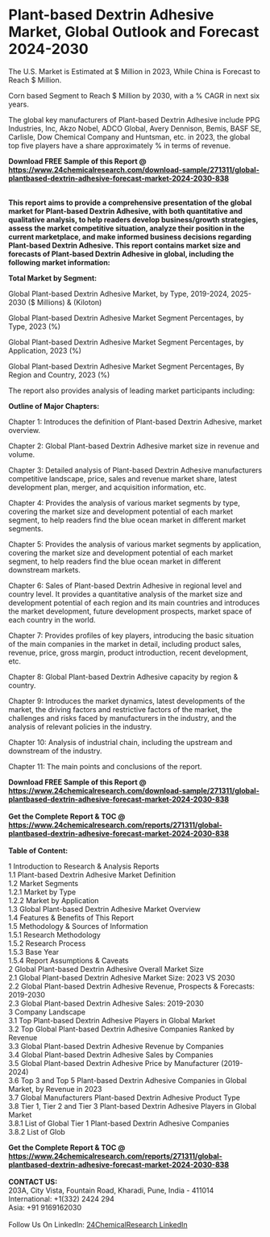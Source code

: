 <h1>Plant-based Dextrin Adhesive Market, Global Outlook and Forecast 2024-2030</h1><p>
The U.S. Market is Estimated at $ Million in 2023, While China is Forecast to Reach $ Million.</p><p>
Corn based Segment to Reach $ Million by 2030, with a % CAGR in next six years.</p><p>
The global key manufacturers of Plant-based Dextrin Adhesive include PPG Industries, Inc, Akzo Nobel, ADCO Global, Avery Dennison, Bemis, BASF SE, Carlisle, Dow Chemical Company and Huntsman, etc. in 2023, the global top five players have a share approximately % in terms of revenue.</p><div><b>Download FREE Sample of this Report @ 
            <a href="https://www.24chemicalresearch.com/download-sample/271311/global-plantbased-dextrin-adhesive-forecast-market-2024-2030-838">
            https://www.24chemicalresearch.com/download-sample/271311/global-plantbased-dextrin-adhesive-forecast-market-2024-2030-838</a></b></div><br><p>
<strong>This report aims to provide a comprehensive presentation of the global market for Plant-based Dextrin Adhesive, with both quantitative and qualitative analysis, to help readers develop business/growth strategies, assess the market competitive situation, analyze their position in the current marketplace, and make informed business decisions regarding Plant-based Dextrin Adhesive. This report contains market size and forecasts of Plant-based Dextrin Adhesive in global, including the following market information:</strong>
</p><p>
<strong>Total Market by Segment:</strong></p><p>
Global Plant-based Dextrin Adhesive Market, by Type, 2019-2024, 2025-2030 ($ Millions) &amp; (Kiloton)</p><p>
Global Plant-based Dextrin Adhesive Market Segment Percentages, by Type, 2023 (%)</p><p>
</p><p>
Global Plant-based Dextrin Adhesive Market Segment Percentages, by Application, 2023 (%)</p><p>
</p><p>
Global Plant-based Dextrin Adhesive Market Segment Percentages, By Region and Country, 2023 (%)</p><p>
</p><p>
The report also provides analysis of leading market participants including:</p><p>
</p><p>
</p><p>
</p><p><strong>Outline of Major Chapters:</strong></p><p>
</p><p>Chapter 1: Introduces the definition of Plant-based Dextrin Adhesive, market overview.</p><p>
Chapter 2: Global Plant-based Dextrin Adhesive market size in revenue and volume.</p><p>
Chapter 3: Detailed analysis of Plant-based Dextrin Adhesive manufacturers competitive landscape, price, sales and revenue market share, latest development plan, merger, and acquisition information, etc.</p><p>
Chapter 4: Provides the analysis of various market segments by type, covering the market size and development potential of each market segment, to help readers find the blue ocean market in different market segments.</p><p>
Chapter 5: Provides the analysis of various market segments by application, covering the market size and development potential of each market segment, to help readers find the blue ocean market in different downstream markets.</p><p>
Chapter 6: Sales of Plant-based Dextrin Adhesive in regional level and country level. It provides a quantitative analysis of the market size and development potential of each region and its main countries and introduces the market development, future development prospects, market space of each country in the world.</p><p>
Chapter 7: Provides profiles of key players, introducing the basic situation of the main companies in the market in detail, including product sales, revenue, price, gross margin, product introduction, recent development, etc.</p><p>
Chapter 8: Global Plant-based Dextrin Adhesive capacity by region &amp; country.</p><p>
Chapter 9: Introduces the market dynamics, latest developments of the market, the driving factors and restrictive factors of the market, the challenges and risks faced by manufacturers in the industry, and the analysis of relevant policies in the industry.</p><p>
Chapter 10: Analysis of industrial chain, including the upstream and downstream of the industry.</p><p>
Chapter 11: The main points and conclusions of the report.</p><div><b>Download FREE Sample of this Report @ 
            <a href="https://www.24chemicalresearch.com/download-sample/271311/global-plantbased-dextrin-adhesive-forecast-market-2024-2030-838">
            https://www.24chemicalresearch.com/download-sample/271311/global-plantbased-dextrin-adhesive-forecast-market-2024-2030-838</a></b></div><br><div><b>Get the Complete Report & TOC @ 
            <a href="https://www.24chemicalresearch.com/reports/271311/global-plantbased-dextrin-adhesive-forecast-market-2024-2030-838">
            https://www.24chemicalresearch.com/reports/271311/global-plantbased-dextrin-adhesive-forecast-market-2024-2030-838</a></b></div><br>
            <b>Table of Content:</b><p>1 Introduction to Research & Analysis Reports<br />
    1.1 Plant-based Dextrin Adhesive Market Definition<br />
    1.2 Market Segments<br />
        1.2.1 Market by Type<br />
        1.2.2 Market by Application<br />
    1.3 Global Plant-based Dextrin Adhesive Market Overview<br />
    1.4 Features & Benefits of This Report<br />
    1.5 Methodology & Sources of Information<br />
        1.5.1 Research Methodology<br />
        1.5.2 Research Process<br />
        1.5.3 Base Year<br />
        1.5.4 Report Assumptions & Caveats<br />
2 Global Plant-based Dextrin Adhesive Overall Market Size<br />
    2.1 Global Plant-based Dextrin Adhesive Market Size: 2023 VS 2030<br />
    2.2 Global Plant-based Dextrin Adhesive Revenue, Prospects & Forecasts: 2019-2030<br />
    2.3 Global Plant-based Dextrin Adhesive Sales: 2019-2030<br />
3 Company Landscape<br />
    3.1 Top Plant-based Dextrin Adhesive Players in Global Market<br />
    3.2 Top Global Plant-based Dextrin Adhesive Companies Ranked by Revenue<br />
    3.3 Global Plant-based Dextrin Adhesive Revenue by Companies<br />
    3.4 Global Plant-based Dextrin Adhesive Sales by Companies<br />
    3.5 Global Plant-based Dextrin Adhesive Price by Manufacturer (2019-2024)<br />
    3.6 Top 3 and Top 5 Plant-based Dextrin Adhesive Companies in Global Market, by Revenue in 2023<br />
    3.7 Global Manufacturers Plant-based Dextrin Adhesive Product Type<br />
    3.8 Tier 1, Tier 2 and Tier 3 Plant-based Dextrin Adhesive Players in Global Market<br />
        3.8.1 List of Global Tier 1 Plant-based Dextrin Adhesive Companies<br />
        3.8.2 List of Glob</p><div><b>Get the Complete Report & TOC @ 
            <a href="https://www.24chemicalresearch.com/reports/271311/global-plantbased-dextrin-adhesive-forecast-market-2024-2030-838">
            https://www.24chemicalresearch.com/reports/271311/global-plantbased-dextrin-adhesive-forecast-market-2024-2030-838</a></b></div><br><b>CONTACT US:</b><br>
            203A, City Vista, Fountain Road, Kharadi, Pune, India - 411014<br>
            International: +1(332) 2424 294<br>
            Asia: +91 9169162030 <br><br>
            Follow Us On LinkedIn: <a href="https://www.linkedin.com/company/24chemicalresearch/">24ChemicalResearch LinkedIn</a>
